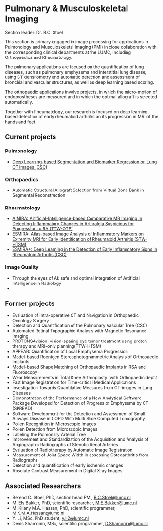 # Pulmonary & Musculoskeletal Imaging

Section leader: Dr. B.C. Stoel

This section is primary engaged in image processing for applications in Pulmonology and Musculoskeletal Imaging (PMI) in close collaboration with the corresponding clinical departments at the LUMC, including Orthopaedics and Rheumatology.

The pulmonary applications are focused on the quantification of lung diseases, such as pulmonary emphysema and interstitial lung disease, using CT densitometry and automatic detection and assessment of bronchial and vascular structures, as well as deep learning based scoring.

The orthopaedic applications involve projects, in which the micro-motion of endoprostheses are measured and in which the optimal allograft is selected automatically.

Together with Rheumatology, our research is focused on deep learning based detection of early rheumatoid arthritis an its progression in MRI of the hands and feet.

## Current projects
### Pulmonology
- [Deep Learning-based Segmentation and Biomarker Regression on Lung CT Images (CSC)](pmi/Deep_learning_based_Segmentation_and_biomarker_regression_on_lung_CT_Images.md)

### Orthopaedics
- Automatic Structural Allograft Selection from Virtual Bone Bank in Segmental Reconstruction

### Rheumatology
- [AIMIRA: Artificial-Intelligence-based Comparative MR Imaging in Detecting Inflammatory Changes in Arthralgia Suspicious for Progression to RA (TTW-OTP)](pmi/AIMIRA.md)
- [ESMIRA: Atlas-based Image Analysis of Inflammatory Markers on Extremity MRI for Early Identification of Rheumatoid Arthritis (STW-HTSM)](pmi/ESMIRA.md)
- [ESMIRA+: Deep Learning in the Detection of Early Inflammatory Signs in Rheumatoid Arthritis (CSC)](pmi/ESMIRA+.md)

### Image Quality
- Through the eyes of AI: safe and optimal integration of Artificial Intelligence in Radiology
-
## Former projects
- Evaluation of intra-operative CT and Navigation in Orthopaedic Oncology Surgery
- Detection and Quantification of the Pulmonary Vascular Tree (CSC)
- Automated Retinal Topographic Analysis with Magnetic Resonance Imaging
- PROTONS4vision: vision-sparing eye tumor treatment using proton therapy and MRI-only planning(TTW-HTSM)
- APPEAR: Quantification of Local Emphysema Progression
- Model-based Roentgen Stereophotogrammetric Analysis of Orthopaedic Implants
- Model-based Shape Matching of Orthopaedic Implants in RSA and Fluoroscopy
- Wear Measurements in Total Knee Arthroplasty (with Orthopaedic dept.)
- Fast Image Registration for Time-critical Medical Applications
- Investigation Towards Quantitative Measures from CT-images in Lung Diseases
- Demonstration of the Performance of a New Analytical Software Package Developed for Detection of Progress of Emphysema by CT (SPREAD)
- Software Development for the Detection and Assessment of Small Airways Disease in COPD With Multi Slice Computed Tomography
- Pollen Recognition in Microscopic Images
- Pollen Detection from Microscopic Images
- Labeling the Pulmonary Arterial Tree
- Improvement and Standardization of the Acquisition and Analysis of Angiographic Radiographs of Stenotic Renal Arteries
- Evaluation of Radiotherapy by Automatic Image Registration
- Measurement of Joint Space Width in assessing Osteoarthritis from Radiographs
- Detection and quantification of early ischemic changes
- Absolute Contrast Measurement in Digital X-ay Images

## Associated Researchers
* Berend C. Stoel, PhD, section head PMI, B.C.Stoel@lumc.nl
* M. Els Bakker, PhD, scientific researcher, M.E.Bakker@lumc.nl
* M. Kilany M.A. Hassan, PhD, scientific programmer, M.K.M.A.Hassan@lumc.nl
* Y. Li, MSc, PhD student, y.li2@lumc.nl
* Denis Shamonin, MSc, scientific programmer, D.Shamonin@lumc.nl
